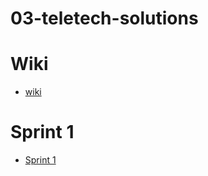 # 03-teletech-solutions

# Wiki

* [wiki](https://github.com/INF225-2023-2-P201/03-teletech-solutions/wiki)

# Sprint 1
* [Sprint 1](https://github.com/INF225-2023-2-P201/03-teletech-solutions/wiki/Sprint-1)
